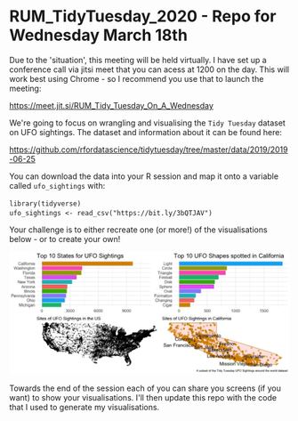 # RUM_TidyTuesday_2020 - Repo for Wednesday March 18th

Due to the 'situation', this meeting will be held virtually.  I have set up a conference call via jitsi meet that you can acess at 1200 on the day.  This will work best using Chrome - so I recommend you use that to launch the meeting:

https://meet.jit.si/RUM_Tidy_Tuesday_On_A_Wednesday

We're going to focus on wrangling and visualising the `Tidy Tuesday` dataset on UFO sightings.  The dataset and information about it can be found here:

https://github.com/rfordatascience/tidytuesday/tree/master/data/2019/2019-06-25

You can download the data into your R session and map it onto a variable called `ufo_sightings` with:

`library(tidyverse)`\
`ufo_sightings <- read_csv("https://bit.ly/3bQTJAV")`  

Your challenge is to either recreate one (or more!) of the visualisations below - or to create your own!

![TIdy_Tuesday_UFO_data_images](https://raw.githubusercontent.com/ajstewartlang/RUM_TidyTuesday_2020/master/plots_to_recreate.jpeg)

Towards the end of the session each of you can share you screens (if you want) to show your visualisations.  I'll then update  this repo with the code that I used to generate my visualisations.

